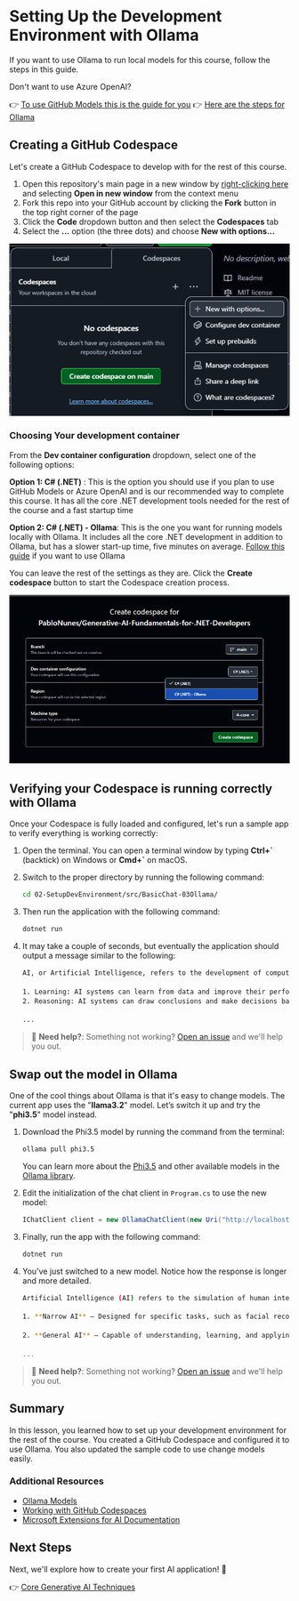 # Setting Up the Development Environment with Ollama

If you want to use Ollama to run local models for this course, follow the steps in this guide.

Don't want to use Azure OpenAI?

👉 [To use GitHub Models this is the guide for you](README.md)
👉 [Here are the steps for Ollama](getting-started-ollama.md)

## Creating a GitHub Codespace

Let's create a GitHub Codespace to develop with for the rest of this course.

1. Open this repository's main page in a new window by [right-clicking here](https://github.com/microsoft/Generative-AI-for-beginners-dotnet) and selecting **Open in new window** from the context menu
1. Fork this repo into your GitHub account by clicking the **Fork** button in the top right corner of the page
1. Click the **Code** dropdown button and then select the **Codespaces** tab
1. Select the **...** option (the three dots) and choose **New with options...**

![Creating a Codespace with custom options](./images/creating-codespace.png)

### Choosing Your development container

From the **Dev container configuration** dropdown, select one of the following options:

**Option 1: C# (.NET)** : This is the option you should use if you plan to use GitHub Models or Azure OpenAI and is our recommended way to complete this course. It has all the core .NET development tools needed for the rest of the course and a fast startup time

**Option 2: C# (.NET) - Ollama**: This is the one you want for running models locally with Ollama. It includes all the core .NET development in addition to Ollama, but has a slower start-up time, five minutes on average. [Follow this guide](getting-started-ollama.md) if you want to use Ollama

You can leave the rest of the settings as they are. Click the **Create codespace** button to start the Codespace creation process.

![Selecting your development container configuration](./images/select-container-codespace.png)

## Verifying your Codespace is running correctly with Ollama

Once your Codespace is fully loaded and configured, let's run a sample app to verify everything is working correctly:

1. Open the terminal. You can open a terminal window by typing **Ctrl+\`** (backtick) on Windows or **Cmd+`** on macOS.

1. Switch to the proper directory by running the following command:

    ```bash
    cd 02-SetupDevEnvironment/src/BasicChat-03Ollama/
    ```

1. Then run the application with the following command:

    ```bash
    dotnet run
    ```

1. It may take a couple of seconds, but eventually the application should output a message similar to the following:

    ```bash
    AI, or Artificial Intelligence, refers to the development of computer systems that can perform tasks that typically require human intelligence, such as:

    1. Learning: AI systems can learn from data and improve their performance over time.
    2. Reasoning: AI systems can draw conclusions and make decisions based on the data they have been trained on.
    
    ...
    ```

> 🙋 **Need help?**: Something not working? [Open an issue](https://github.com/microsoft/Generative-AI-for-beginners-dotnet/issues/new?template=Blank+issue) and we'll help you out.

## Swap out the model in Ollama

One of the cool things about Ollama is that it's easy to change models. The current app uses the "**llama3.2**" model. Let’s switch it up and try the "**phi3.5**" model instead.

1. Download the Phi3.5 model by running the command from the terminal:

    ```bash
    ollama pull phi3.5
    ```

    You can learn more about the [Phi3.5](https://ollama.com/library/phi3.5) and other available models in the [Ollama library](https://ollama.com/library/).

1. Edit the initialization of the chat client in `Program.cs` to use the new model:

    ```csharp
    IChatClient client = new OllamaChatClient(new Uri("http://localhost:11434/"), "phi3.5");
    ```

1. Finally, run the app with the following command:

    ```bash
    dotnet run
    ```

1. You’ve just switched to a new model. Notice how the response is longer and more detailed.

    ```bash
    Artificial Intelligence (AI) refers to the simulation of human intelligence processes by machines, especially computer systems. These processes include learning (the acquisition of information and accumulation of knowledge), reasoning (using the acquired knowledge to make deductions or decisions), and self-correction. AI can manifest in various forms:

    1. **Narrow AI** – Designed for specific tasks, such as facial recognition software, voice assistants like Siri or Alexa, autonomous vehicles, etc., which operate under a limited preprogrammed set of behaviors and rules but excel within their domain when compared to humans in these specialized areas.

    2. **General AI** – Capable of understanding, learning, and applying intelligence broadly across various domains like human beings do (natural language processing, problem-solving at a high level). General AIs are still largely theoretical as we haven't yet achieved this form to the extent necessary for practical applications beyond narrow tasks.
    
    ...
    ```

> 🙋 **Need help?**: Something not working? [Open an issue](https://github.com/microsoft/Generative-AI-for-beginners-dotnet/issues/new?template=Blank+issue) and we'll help you out.

## Summary

In this lesson, you learned how to set up your development environment for the rest of the course. You created a GitHub Codespace and configured it to use Ollama. You also updated the sample code to use change models easily.

### Additional Resources

- [Ollama Models](https://ollama.com/search)
- [Working with GitHub Codespaces](https://docs.github.com/en/codespaces/getting-started)
- [Microsoft Extensions for AI Documentation](https://learn.microsoft.com/en-us/dotnet/)

## Next Steps

Next, we'll explore how to create your first AI application! 🚀

👉 [Core Generative AI Techniques](../03-CoreGenerativeAITechniques/readme.md)
